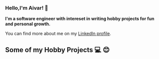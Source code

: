 ### Hello,I'm Aivar! 👋
**I'm a software engineer with intereset in writing hobby projects for fun and personal growth.**

You can find more about me on my [LinkedIn profile](https://bg.linkedin.com/in/aivar-aleksiev-088463214).

## Some of my Hobby Projects ‍:computer:  :blush:
